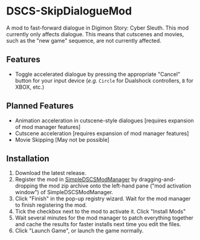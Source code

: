 # DSCS-SkipDialogueMod
A mod to fast-forward dialogue in Digimon Story: Cyber Sleuth. This mod currently only affects dialogue. This means that cutscenes and movies, such as the "new game" sequence, are not currently affected.

## Features
- Toggle accelerated dialogue by pressing the appropriate "Cancel" button for your input device (_e.g._ `Circle` for Dualshock controllers, `B` for XBOX, etc.) 

## Planned Features
- Animation acceleration in cutscene-style dialogues [requires expansion of mod manager features]
- Cutscene acceleration [requires expansion of mod manager features]
- Movie Skipping [May not be possible]

## Installation
1. Download the latest release.
2. Register the mod in [SimpleDSCSModManager](https://github.com/Pherakki/SimpleDSCSModManager) by dragging-and-dropping the mod zip archive onto the left-hand pane ("mod activation window") of SimpleDSCSModManager.
3. Click "Finish" in the pop-up registry wizard. Wait for the mod manager to finish registering the mod.
4. Tick the checkbox next to the mod to activate it. Click "Install Mods"
5. Wait several minutes for the mod manager to patch everything together and cache the results for faster installs next time you edit the files.
6. Click "Launch Game", or launch the game normally.
